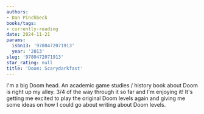 ```yaml
---
authors:
- Dan Pinchbeck
books/tags:
- currently-reading
date: 2024-11-21
params:
  isbn13: '9780472071913'
  year: '2013'
slug: '9780472071913'
star_rating: null
title: 'Doom: Scarydarkfast'
---
```


I'm a big Doom head. An academic game studies / history book about Doom is right up my alley. 3/4 of the way through it so far and I'm enjoying it! It's getting me excited to play the original Doom levels again and giving me some ideas on how I could go about writing about Doom levels.

<!--more-->